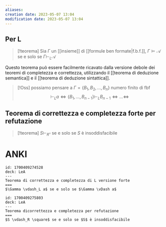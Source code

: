 ```yaml
---
aliases: 
creation date: 2023-05-07 13:04
modification date: 2023-05-07 13:04
---
```

## Per L

> [!teorema] 
> Sia $\Gamma$ un [[insieme]] di [[formule ben formate|f.b.f.]], $\Gamma \vDash \mathcal{A}$ se e solo se $\Gamma\vdash_{L} \mathcal{A}$

Questo teorema può essere facilmente ricavato dalla versione debole dei teoremi di completezza e correttezza, utilizzando il [[teorema di deduzione semantica]] e il [[teorema di deduzione sintattica]].

>[!Oss]
>possiamo pensare a $\Gamma = \{ B_{1},B_{2},\dots,B_{n} \}$ numero finito di fbf
>$$\vdash_L a \iff \{B_1,...,B_{n-1}\} \vdash_L B_{n-1} \iff ... \iff $$

## Teorema di correttezza e completezza forte per refutazione

>[!teorema]
>$S \vdash_{R} \square$ se e solo se $S$ è insoddisfacibile

# ANKI
```anki
id: 1700409274528
deck: LeA
---
Teorema di correttezza e completezza di L versione forte
===
$\Gamma \vdash_L a$ se e solo se $\Gamma \vDash a$
```


```anki
id: 1700409275803
deck: LeA
---
Teorema dicorrettezza e completezza per refutazione
===
$S \vdash_R \square$ se e solo se $S$ è insoddisfacibile
```
